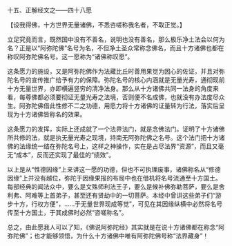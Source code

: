十五、正解经文之——四十八愿

   【设我得佛，十方世界无量诸佛，不悉咨嗟称我名者，不取正觉。】

​     立足究竟而言，既然国中没有不善名，说明也没有善名，那么极乐净土法会以何为名？正是以“阿弥陀佛”名号为名，不但净土圣众常称念佛名，而且十方诸佛也都在称叹阿弥陀佛名号。这一愿称为“诸佛称叹愿”。

​     这条愿力的施设，又是阿弥陀佛作为法藏比丘时善用果觉为因心的佐证，并且对弥陀名号的宣传推广给予有力的保障。弥陀名号的核心内涵就是无量光寿，通彻现前十方无量世界，亦即横遍竖穷的清净法身。那么从十方诸佛共同一法身的角度来看，每尊佛都必须要彻证无量光寿之法境，否则便不名成佛，也就没有办法度尽众生。阿弥陀佛借此性修不二之功德，用愿力将十方诸佛的证量转为行法，落实后呈现为十方诸佛皆称名的效果。

​     这条愿力的发挥，实际上还成就了一个法界法门，就是念佛法门。证明了十方诸佛所共修的法，就是执无量光寿之现境，持南无阿弥陀佛之名号。这个法门把十方诸佛的法缘统一结在弥陀名号上，这样之神操作，实在是占尽法界“资源”，而且又毫无“成本”，反而还实现了最佳的“绩效”。

​     以上是从“性德因缘”上来讲这一愿的功德，但也不可执理废事，诸佛称名从“修德因缘”上并没有越位，弥陀于因缘果报的布局中也在借机将名号流通至十方国土。每部经典的闻法众中，要么是文殊师利法王子，要么是候补佛弥勒菩萨，要么是舍利弗、阿难等上首弟子，甚至还有贤劫中的一切菩萨。本经中曾讲这些弟子们“游步十方，行权方便”，……于无量世界现成等觉”，可见在其因缘纵横中必然将名号传至十方国土，于其成佛时必然“咨嗟称名”。

​     总之，由此愿我人可以了知，《佛说阿弥陀经》其实就是在说十方诸佛都在称念“阿弥陀佛”；也才能够领悟，为什么十方诸佛中唯有阿弥陀佛号称“法界藏身”！